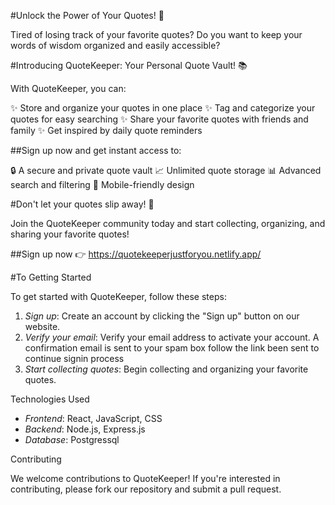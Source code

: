 #Unlock the Power of Your Quotes! 🚀

Tired of losing track of your favorite quotes? Do you want to keep your words of wisdom organized and easily accessible?

#Introducing QuoteKeeper: Your Personal Quote Vault! 📚

With QuoteKeeper, you can:

✨ Store and organize your quotes in one place
✨ Tag and categorize your quotes for easy searching
✨ Share your favorite quotes with friends and family
✨ Get inspired by daily quote reminders

##Sign up now and get instant access to:

🔒 A secure and private quote vault
📈 Unlimited quote storage
📊 Advanced search and filtering
📱 Mobile-friendly design

#Don't let your quotes slip away! 🤯

Join the QuoteKeeper community today and start collecting, organizing, and sharing your favorite quotes!

##Sign up now 👉 https://quotekeeperjustforyou.netlify.app/

#To Getting Started


To get started with QuoteKeeper, follow these steps:

1. *Sign up*: Create an account by clicking the "Sign up" button on our website.
2. *Verify your email*: Verify your email address to activate your account. A confirmation email is sent to your spam box follow the link been sent to continue signin process
3. *Start collecting quotes*: Begin collecting and organizing your favorite quotes.

Technologies Used


- *Frontend*: React, JavaScript, CSS
- *Backend*: Node.js, Express.js
- *Database*: Postgressql 

Contributing


We welcome contributions to QuoteKeeper! If you're interested in contributing, please fork our repository and submit a pull request.